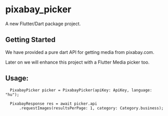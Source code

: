 # pixabay_picker

A new Flutter/Dart package project.

## Getting Started

We have provided a pure dart API for getting media from pixabay.com.

Later on we will enhance this project with a Flutter Media picker too.

## Usage:

```void main() async {
  PixabayPicker picker = PixabayPicker(apiKey: ApiKey, language: "hu");

  PixabayResponse res = await picker.api
      .requestImages(resultsPerPage: 1, category: Category.business);
      
```
